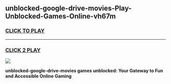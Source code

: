 
## unblocked-google-drive-movies-Play-Unblocked-Games-Online-vh67m
<h3>
<a href="https://premium76.site?title=unblocked-google-drive-movies&ref=25A">CLICK TO PLAY</a></h3>
<hr>

<h3>
<a href="https://premium76.site?title=unblocked-google-drive-movies&ref=25A">CLICK 2 PLAY</a>
  
</h3>

<a href="https://premium76.site?title=unblocked-google-drive-movies&ref=25A"><img src="https://clearcache.store/games.png"></a>


**unblocked-google-drive-movies games unblocked: Your Gateway to Fun and Accessible Online Gaming**
